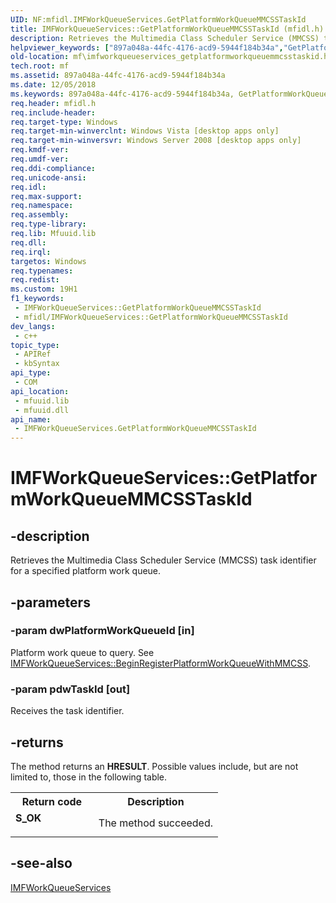 ```yaml
---
UID: NF:mfidl.IMFWorkQueueServices.GetPlatformWorkQueueMMCSSTaskId
title: IMFWorkQueueServices::GetPlatformWorkQueueMMCSSTaskId (mfidl.h)
description: Retrieves the Multimedia Class Scheduler Service (MMCSS) task identifier for a specified platform work queue.
helpviewer_keywords: ["897a048a-44fc-4176-acd9-5944f184b34a","GetPlatformWorkQueueMMCSSTaskId","GetPlatformWorkQueueMMCSSTaskId method [Media Foundation]","GetPlatformWorkQueueMMCSSTaskId method [Media Foundation]","IMFWorkQueueServices interface","IMFWorkQueueServices interface [Media Foundation]","GetPlatformWorkQueueMMCSSTaskId method","IMFWorkQueueServices.GetPlatformWorkQueueMMCSSTaskId","IMFWorkQueueServices::GetPlatformWorkQueueMMCSSTaskId","mf.imfworkqueueservices_getplatformworkqueuemmcsstaskid","mfidl/IMFWorkQueueServices::GetPlatformWorkQueueMMCSSTaskId"]
old-location: mf\imfworkqueueservices_getplatformworkqueuemmcsstaskid.htm
tech.root: mf
ms.assetid: 897a048a-44fc-4176-acd9-5944f184b34a
ms.date: 12/05/2018
ms.keywords: 897a048a-44fc-4176-acd9-5944f184b34a, GetPlatformWorkQueueMMCSSTaskId, GetPlatformWorkQueueMMCSSTaskId method [Media Foundation], GetPlatformWorkQueueMMCSSTaskId method [Media Foundation],IMFWorkQueueServices interface, IMFWorkQueueServices interface [Media Foundation],GetPlatformWorkQueueMMCSSTaskId method, IMFWorkQueueServices.GetPlatformWorkQueueMMCSSTaskId, IMFWorkQueueServices::GetPlatformWorkQueueMMCSSTaskId, mf.imfworkqueueservices_getplatformworkqueuemmcsstaskid, mfidl/IMFWorkQueueServices::GetPlatformWorkQueueMMCSSTaskId
req.header: mfidl.h
req.include-header: 
req.target-type: Windows
req.target-min-winverclnt: Windows Vista [desktop apps only]
req.target-min-winversvr: Windows Server 2008 [desktop apps only]
req.kmdf-ver: 
req.umdf-ver: 
req.ddi-compliance: 
req.unicode-ansi: 
req.idl: 
req.max-support: 
req.namespace: 
req.assembly: 
req.type-library: 
req.lib: Mfuuid.lib
req.dll: 
req.irql: 
targetos: Windows
req.typenames: 
req.redist: 
ms.custom: 19H1
f1_keywords:
 - IMFWorkQueueServices::GetPlatformWorkQueueMMCSSTaskId
 - mfidl/IMFWorkQueueServices::GetPlatformWorkQueueMMCSSTaskId
dev_langs:
 - c++
topic_type:
 - APIRef
 - kbSyntax
api_type:
 - COM
api_location:
 - mfuuid.lib
 - mfuuid.dll
api_name:
 - IMFWorkQueueServices.GetPlatformWorkQueueMMCSSTaskId
---
```


# IMFWorkQueueServices::GetPlatformWorkQueueMMCSSTaskId


## -description

Retrieves the Multimedia Class Scheduler Service (MMCSS) task identifier for a specified platform work queue.

## -parameters

### -param dwPlatformWorkQueueId [in]

Platform work queue to query. See <a href="https://docs.microsoft.com/windows/desktop/api/mfidl/nf-mfidl-imfworkqueueservices-beginregisterplatformworkqueuewithmmcss">IMFWorkQueueServices::BeginRegisterPlatformWorkQueueWithMMCSS</a>.

### -param pdwTaskId [out]

Receives the task identifier.

## -returns

The method returns an <b>HRESULT</b>. Possible values include, but are not limited to, those in the following table.

<table>
<tr>
<th>Return code</th>
<th>Description</th>
</tr>
<tr>
<td width="40%">
<dl>
<dt><b>S_OK</b></dt>
</dl>
</td>
<td width="60%">
The method succeeded.

</td>
</tr>
</table>

## -see-also

<a href="https://docs.microsoft.com/windows/desktop/api/mfidl/nn-mfidl-imfworkqueueservices">IMFWorkQueueServices</a>

